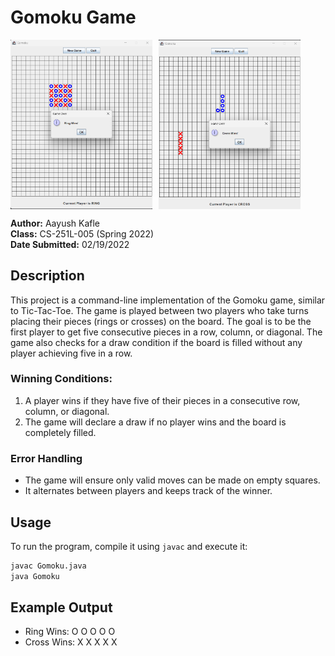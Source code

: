 # Gomoku Game

<div style="display: flex;"> <img src="src/pictures/ring-wins.png" alt="Ring Wins" style="width: 45%; margin-right: 10px;" /> <img src="src/pictures/cross-wins.png" alt="Cross Wins" style="width: 45%;" /> </div>


**Author:** Aayush Kafle  
**Class:** CS-251L-005 (Spring 2022)  
**Date Submitted:** 02/19/2022

## Description

This project is a command-line implementation of the Gomoku game, similar to Tic-Tac-Toe. The game is played between two players who take turns placing their pieces (rings or crosses) on the board. The goal is to be the first player to get five consecutive pieces in a row, column, or diagonal. The game also checks for a draw condition if the board is filled without any player achieving five in a row.

### Winning Conditions:

1. A player wins if they have five of their pieces in a consecutive row, column, or diagonal.
2. The game will declare a draw if no player wins and the board is completely filled.

### Error Handling

- The game will ensure only valid moves can be made on empty squares.
- It alternates between players and keeps track of the winner.

## Usage

To run the program, compile it using `javac` and execute it:

```bash
javac Gomoku.java
java Gomoku
```

## Example Output
- Ring Wins:
O O O O O
- Cross Wins:
X X X X X

